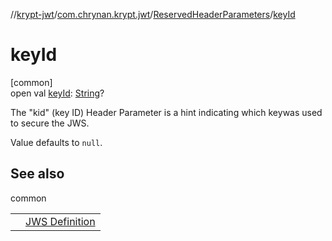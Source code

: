 //[krypt-jwt](../../../index.md)/[com.chrynan.krypt.jwt](../index.md)/[ReservedHeaderParameters](index.md)/[keyId](key-id.md)

# keyId

[common]\
open val [keyId](key-id.md): [String](https://kotlinlang.org/api/latest/jvm/stdlib/kotlin/-string/index.html)?

The &quot;kid&quot; (key ID) Header Parameter is a hint indicating which keywas used to secure the JWS.

Value defaults to `null`.

## See also

common

| | |
|---|---|
|  | [JWS Definition](https://datatracker.ietf.org/doc/html/rfc7515#section-4.1.4) |
